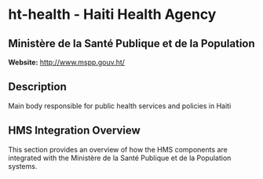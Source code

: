# ht-health - Haiti Health Agency

## Ministère de la Santé Publique et de la Population

**Website:** http://www.mspp.gouv.ht/

## Description

Main body responsible for public health services and policies in Haiti

## HMS Integration Overview

This section provides an overview of how the HMS components are integrated with the Ministère de la Santé Publique et de la Population systems.
